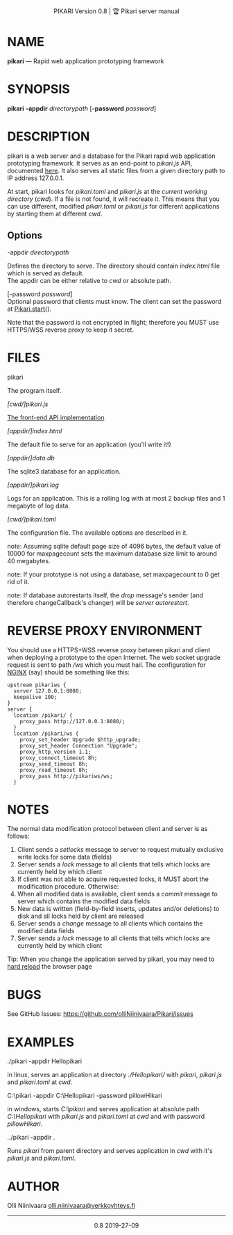 <p style="text-align: center;">PIKARI Version 0.8 | 🏆 Pikari server manual</p>

NAME
====

**pikari** — Rapid web application prototyping framework

SYNOPSIS
========
**pikari** **-appdir** _directorypath_ \[**-password** _password_\]

DESCRIPTION
===========

pikari is a web server and a database for the Pikari rapid web application prototyping framework.
It serves as an end-point to *pikari.js* API, documented [here](http://htmlpreview.github.io/?https://github.com/olliNiinivaara/Pikari/blob/master/doc/pikari_API.html).
It also serves all static files from a given directory path to IP address 127.0.0.1.

At start, pikari looks for *pikari.toml* and *pikari.js* at the *current working directory* (*cwd*).
If a file is not found, it will recreate it.
This means that you can use different, modified *pikari.toml* or *pikari.js* for different applications by starting them at different *cwd*.

Options
-------

-appdir _directorypath_

Defines the directory to serve. The directory should contain *index.html* file which is served as default.    
The appdir can be either relative to *cwd* or absolute path.

\[-password _password_\]  
Optional password that clients must know. The client can set the password at [Pikari.start()](http://htmlpreview.github.io/?https://github.com/olliNiinivaara/Pikari/blob/master/doc/pikari_API.html#.start).

Note that the password is not encrypted in flight; therefore you MUST use HTTPS/WSS reverse proxy to keep it secret.
</p>


FILES
=====

pikari

The program itself.

*\[cwd/\]pikari.js*

[The front-end API implementation](http://htmlpreview.github.io/?https://github.com/olliNiinivaara/Pikari/blob/master/doc/pikari_API.html)

*\[appdir/\]index.html*

The default file to serve for an application (you'll write it!)

*\[appdir/\]data.db*

The sqlite3 database for an application.

*\[appdir/\]pikari.log*

Logs for an application. This is a rolling log with at most 2 backup files and 1 megabyte of log data.

*\[cwd/\]pikari.toml*

The configuration file. The available options are described in it.
   
note: Assuming sqlite default page size of 4096 bytes, the default value of 10000 for maxpagecount sets the maximum database size limit to around 40 megabytes.

note: If your prototype is not using a database, set maxpagecount to 0 get rid of it.

note: If database autorestarts itself, the *drop* message's sender (and therefore changeCallback's changer) will be *server autorestart*.


REVERSE PROXY ENVIRONMENT
=========================

You should use a HTTPS+WSS reverse proxy between pikari and client when deploying a prototype to the open Internet. The web socket upgrade request is sent
to path */ws* which you must hail. The configuration for [NGINX](https://www.nginx.com/) (say) should be something like this:

```nginx
upstream pikariws {
  server 127.0.0.1:8080;
  keepalive 100;
}
server {
  location /pikari/ {
    proxy_pass http://127.0.0.1:8080/;
  }
  location /pikari/ws {
    proxy_set_header Upgrade $http_upgrade;
    proxy_set_header Connection "Upgrade";
    proxy_http_version 1.1;
    proxy_connect_timeout 8h;
    proxy_send_timeout 8h;
    proxy_read_timeout 8h;
    proxy_pass http://pikariws/ws;
  }
```

NOTES
===========

The normal data modification protocol between client and server is as follows:
1. Client sends a *setlocks* message to server to request mutually exclusive write locks for some data (fields)
2. Server sends a *lock* message to all clients that tells which locks are currently held by which client
3. If client was not able to acquire requested locks, it MUST abort the modification procedure. Otherwise:
4. When all modified data is available, client sends a *commit* message to server which contains the modified data fields
5. New data is written (field-by-field inserts, updates and/or deletions) to disk and all locks held by client are released
6. Server sends a *change* message to all clients which contains the modified data fields
7. Server sends a *lock* message to all clients that tells which locks are currently held by which client

Tip: When you change the application served by pikari, you may need to
[hard reload](https://en.wikipedia.org/wiki/Wikipedia:Bypass_your_cache) the browser page

BUGS
====

See GitHub Issues: <https://github.com/olliNiinivaara/Pikari/issues>

EXAMPLES
========

./pikari -appdir Hellopikari

in linux, serves an application at directory _./_Hellopikari_/_ with *pikari*, *pikari.js* and *pikari.toml* at *cwd*.


C:\pikari -appdir C:\\Hellopikari -password pillowHikari

in windows, starts *C:\\pikari* and serves application at absolute path _C:\\Hellopikari_  with *pikari.js* and *pikari.toml* at *cwd* and with password _pillowHikari_.


../pikari -appdir .

Runs *pikari* from parent directory and serves application in *cwd* with it's *pikari.js* and *pikari.toml*.

AUTHOR
======

Olli Niinivaara <olli.niinivaara@verkkoyhteys.fi>

---

<p style="text-align: center;">0.8 2019-27-09</p>